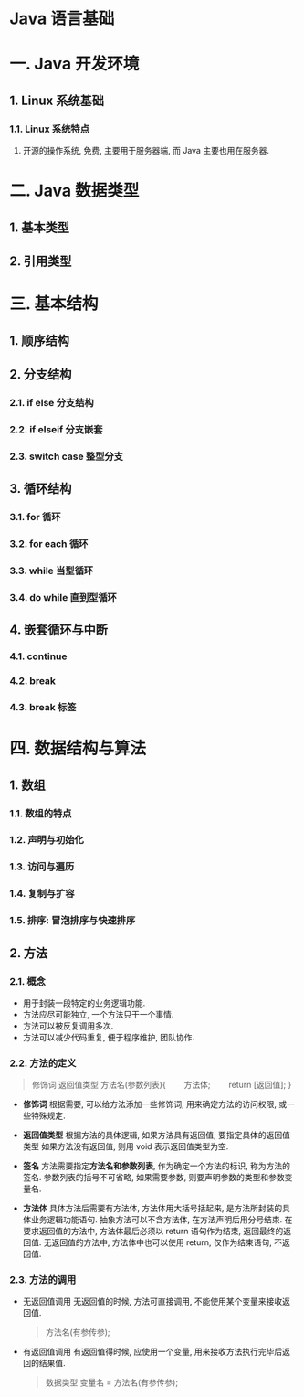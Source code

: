 # Java 语言基础

# 一. Java 开发环境
## 1. Linux 系统基础
### 1.1. Linux 系统特点

1. 开源的操作系统, 免费, 主要用于服务器端, 而 Java 主要也用在服务器.

# 二. Java 数据类型

## 1. 基本类型
## 2. 引用类型

# 三. 基本结构

## 1. 顺序结构

## 2. 分支结构
### 2.1. if else 分支结构
### 2.2. if elseif 分支嵌套
### 2.3. switch case 整型分支

## 3. 循环结构
### 3.1. for 循环
### 3.2. for each 循环
### 3.3. while 当型循环
### 3.4. do while 直到型循环

## 4. 嵌套循环与中断
### 4.1. continue
### 4.2. break
### 4.3. break 标签

# 四. 数据结构与算法

## 1. 数组
### 1.1. 数组的特点
### 1.2. 声明与初始化
### 1.3. 访问与遍历
### 1.4. 复制与扩容
### 1.5. 排序: 冒泡排序与快速排序

## 2. 方法
### 2.1. 概念

- 用于封装一段特定的业务逻辑功能.
- 方法应尽可能独立, 一个方法只干一个事情.
- 方法可以被反复调用多次.
- 方法可以减少代码重复, 便于程序维护, 团队协作.

### 2.2. 方法的定义

> 修饰词 返回值类型 方法名(参数列表){
> 　　方法体;
> 　　return [返回值];
> }

- **修饰词**
    根据需要, 可以给方法添加一些修饰词, 用来确定方法的访问权限, 或一些特殊规定.

- **返回值类型**
    根据方法的具体逻辑, 如果方法具有返回值, 要指定具体的返回值类型
    如果方法没有返回值, 则用 void 表示返回值类型为空.


- **签名**
    方法需要指定**方法名和参数列表**, 作为确定一个方法的标识, 称为方法的签名.
    参数列表的括号不可省略, 如果需要参数, 则要声明参数的类型和参数变量名.

- **方法体**
    具体方法后需要有方法体, 方法体用大括号括起来, 是方法所封装的具体业务逻辑功能语句.
    抽象方法可以不含方法体, 在方法声明后用分号结束.
    在要求返回值的方法中, 方法体最后必须以 return 语句作为结束, 返回最终的返回值.
    无返回值的方法中, 方法体中也可以使用 return, 仅作为结束语句, 不返回值.

### 2.3. 方法的调用
- 无返回值调用
    无返回值的时候, 方法可直接调用, 不能使用某个变量来接收返回值.

    > 方法名(有参传参);

- 有返回值调用
    有返回值得时候, 应使用一个变量, 用来接收方法执行完毕后返回的结果值.
    
    > 数据类型 变量名 = 方法名(有参传参);
